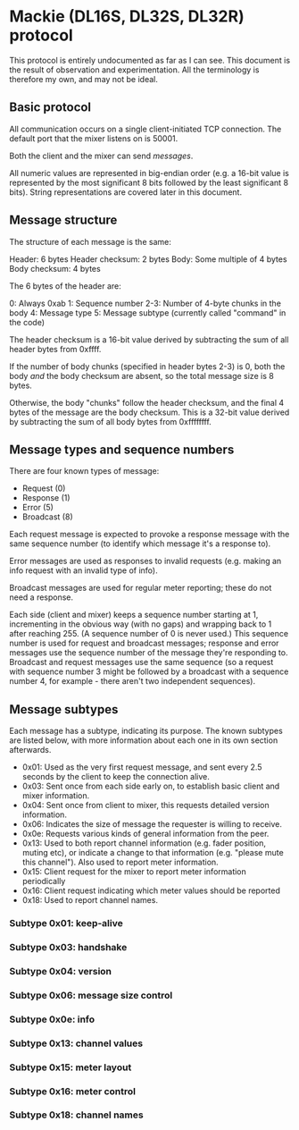 # Mackie (DL16S, DL32S, DL32R) protocol

This protocol is entirely undocumented as far as I can see. This document
is the result of observation and experimentation. All the terminology is
therefore my own, and may not be ideal.

## Basic protocol

All communication occurs on a single client-initiated TCP connection. The
default port that the mixer listens on is 50001.

Both the client and the mixer can send *messages*.

All numeric values are represented in big-endian order (e.g. a 16-bit value is
represented by the most significant 8 bits followed by the least significant
8 bits). String representations are covered later in this document.

## Message structure

The structure of each message is the same:

Header: 6 bytes
Header checksum: 2 bytes
Body: Some multiple of 4 bytes
Body checksum: 4 bytes

The 6 bytes of the header are:

0: Always 0xab
1: Sequence number
2-3: Number of 4-byte chunks in the body 
4: Message type
5: Message subtype (currently called "command" in the code)

The header checksum is a 16-bit value derived by subtracting the sum of all
header bytes from 0xffff.

If the number of body chunks (specified in header bytes 2-3) is 0, both the body
*and* the body checksum are absent, so the total message size is 8 bytes.

Otherwise, the body "chunks" follow the header checksum, and the final 4 bytes
of the message are the body checksum. This is a 32-bit value derived by
subtracting the sum of all body bytes from 0xffffffff.

## Message types and sequence numbers

There are four known types of message:

- Request (0)
- Response (1)
- Error (5)
- Broadcast (8)

Each request message is expected to provoke a response message with the same
sequence number (to identify which message it's a response to).

Error messages are used as responses to invalid requests (e.g. making an info
request with an invalid type of info).

Broadcast messages are used for regular meter reporting; these do not need a
response.

Each side (client and mixer) keeps a sequence number starting at 1, incrementing
in the obvious way (with no gaps) and wrapping back to 1 after reaching 255.
(A sequence number of 0 is never used.) This sequence number is used for request
and broadcast messages; response and error messages use the sequence number
of the message they're responding to. Broadcast and request messages use the same
sequence (so a request with sequence number 3 might be followed by a broadcast
with a sequence number 4, for example - there aren't two independent sequences).

## Message subtypes

Each message has a subtype, indicating its purpose. The known subtypes are listed
below, with more information about each one in its own section afterwards.

- 0x01: Used as the very first request message, and sent every 2.5 seconds
  by the client to keep the connection alive.
- 0x03: Sent once from each side early on, to establish basic client and
  mixer information.
- 0x04: Sent once from client to mixer, this requests detailed version information.
- 0x06: Indicates the size of message the requester is willing to receive.
- 0x0e: Requests various kinds of general information from the peer.
- 0x13: Used to both report channel information (e.g. fader position, muting etc),
        or indicate a change to that information (e.g. "please mute this channel").
        Also used to report meter information.
- 0x15: Client request for the mixer to report meter information periodically
- 0x16: Client request indicating which meter values should be reported
- 0x18: Used to report channel names.

### Subtype 0x01: keep-alive

### Subtype 0x03: handshake

### Subtype 0x04: version

### Subtype 0x06: message size control

### Subtype 0x0e: info

### Subtype 0x13: channel values

### Subtype 0x15: meter layout

### Subtype 0x16: meter control

### Subtype 0x18: channel names
